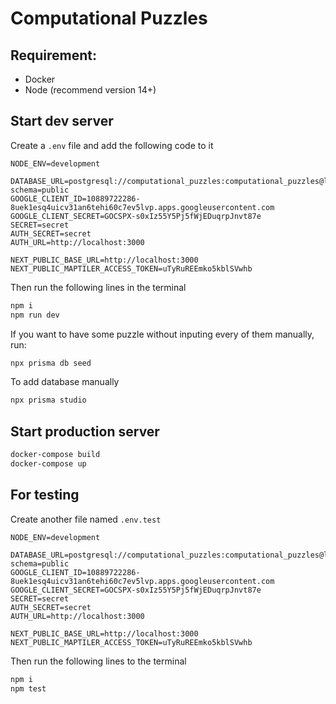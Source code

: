 # Computational Puzzles

## Requirement:
- Docker
- Node (recommend version 14+)

## Start dev server
Create a `.env` file and add the following code to it
```text
NODE_ENV=development

DATABASE_URL=postgresql://computational_puzzles:computational_puzzles@localhost:5432/mydb?schema=public
GOOGLE_CLIENT_ID=10889722286-8uek1esq4uicv31an6tehi60c7ev5lvp.apps.googleusercontent.com
GOOGLE_CLIENT_SECRET=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
SECRET=secret
AUTH_SECRET=secret
AUTH_URL=http://localhost:3000

NEXT_PUBLIC_BASE_URL=http://localhost:3000
NEXT_PUBLIC_MAPTILER_ACCESS_TOKEN=uTyRuREEmko5kblSVwhb
```
Then run the following lines in the terminal
```bash
npm i
npm run dev
```
If you want to have some puzzle without inputing every of them manually, run:
```bash
npx prisma db seed
```
To add database manually
```bash
npx prisma studio
```

## Start production server
```bash
docker-compose build
docker-compose up
```

## For testing
Create another file named `.env.test`
```text
NODE_ENV=development

DATABASE_URL=postgresql://computational_puzzles:computational_puzzles@localhost:5432/mydb?schema=public
GOOGLE_CLIENT_ID=10889722286-8uek1esq4uicv31an6tehi60c7ev5lvp.apps.googleusercontent.com
GOOGLE_CLIENT_SECRET=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
SECRET=secret
AUTH_SECRET=secret
AUTH_URL=http://localhost:3000

NEXT_PUBLIC_BASE_URL=http://localhost:3000
NEXT_PUBLIC_MAPTILER_ACCESS_TOKEN=uTyRuREEmko5kblSVwhb
```
Then run the following lines to the terminal
```bash
npm i
npm test
```
